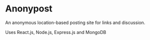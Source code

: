 # Anonypost

An anonymous location-based posting site for links and discussion. 

Uses React.js, Node.js, Express.js and MongoDB
